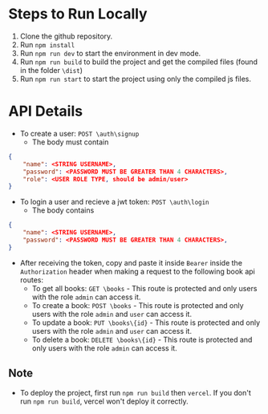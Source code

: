 # Steps to Run Locally

1. Clone the github repository.
2. Run `npm install`
3. Run `npm run dev` to start the environment in dev mode.
4. Run `npm run build` to build the project and get the compiled files (found in the folder `\dist`)
5. Run `npm run start` to start the project using only the compiled js files.

# API Details

- To create a user: `POST \auth\signup`
  - The body must contain

```json
{
    "name": <STRING USERNAME>,
    "password": <PASSWORD MUST BE GREATER THAN 4 CHARACTERS>,
    "role": <USER ROLE TYPE, should be admin/user>
}
```

- To login a user and recieve a jwt token: `POST \auth\login`
  - The body contains

```json
{
    "name": <STRING USERNAME>,
    "password": <PASSWORD MUST BE GREATER THAN 4 CHARACTERS>,
}
```

- After receiving the token, copy and paste it inside `Bearer` inside the `Authorization` header when making a request to the following book api routes:
  - To get all books: `GET \books` - This route is protected and only users with the role `admin` can access it.
  - To create a book: `POST \books` - This route is protected and only users with the role `admin` and `user` can access it.
  - To update a book: `PUT \books\{id}` - This route is protected and only users with the role `admin` and `user` can access it.
  - To delete a book: `DELETE \books\{id}` - This route is protected and only users with the role `admin` can access it.

## Note

- To deploy the project, first run `npm run build` then `vercel`. If you don't run `npm run build`, vercel won't deploy it correctly.
